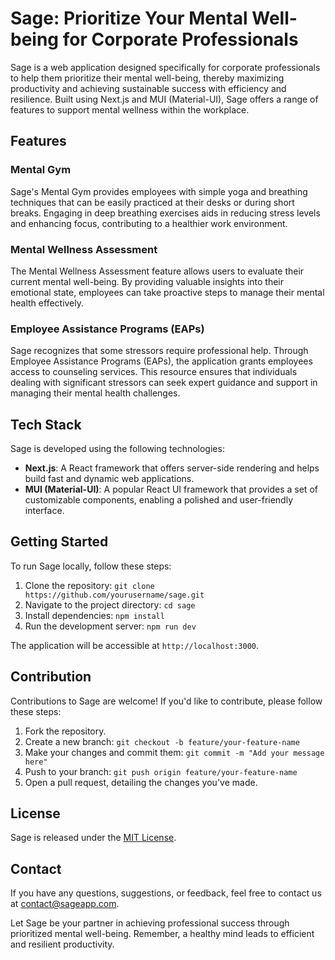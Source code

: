 # Sage: Prioritize Your Mental Well-being for Corporate Professionals

Sage is a web application designed specifically for corporate professionals to help them prioritize their mental well-being, thereby maximizing productivity and achieving sustainable success with efficiency and resilience. Built using Next.js and MUI (Material-UI), Sage offers a range of features to support mental wellness within the workplace.

## Features

### Mental Gym

Sage's Mental Gym provides employees with simple yoga and breathing techniques that can be easily practiced at their desks or during short breaks. Engaging in deep breathing exercises aids in reducing stress levels and enhancing focus, contributing to a healthier work environment.

### Mental Wellness Assessment

The Mental Wellness Assessment feature allows users to evaluate their current mental well-being. By providing valuable insights into their emotional state, employees can take proactive steps to manage their mental health effectively.

### Employee Assistance Programs (EAPs)

Sage recognizes that some stressors require professional help. Through Employee Assistance Programs (EAPs), the application grants employees access to counseling services. This resource ensures that individuals dealing with significant stressors can seek expert guidance and support in managing their mental health challenges.

## Tech Stack

Sage is developed using the following technologies:

- **Next.js**: A React framework that offers server-side rendering and helps build fast and dynamic web applications.
- **MUI (Material-UI)**: A popular React UI framework that provides a set of customizable components, enabling a polished and user-friendly interface.

## Getting Started

To run Sage locally, follow these steps:

1. Clone the repository: `git clone https://github.com/yourusername/sage.git`
2. Navigate to the project directory: `cd sage`
3. Install dependencies: `npm install`
4. Run the development server: `npm run dev`

The application will be accessible at `http://localhost:3000`.

## Contribution

Contributions to Sage are welcome! If you'd like to contribute, please follow these steps:

1. Fork the repository.
2. Create a new branch: `git checkout -b feature/your-feature-name`
3. Make your changes and commit them: `git commit -m "Add your message here"`
4. Push to your branch: `git push origin feature/your-feature-name`
5. Open a pull request, detailing the changes you've made.

## License

Sage is released under the [MIT License](LICENSE).

## Contact

If you have any questions, suggestions, or feedback, feel free to contact us at [contact@sageapp.com](mailto:contact@sageapp.com).

Let Sage be your partner in achieving professional success through prioritized mental well-being. Remember, a healthy mind leads to efficient and resilient productivity.